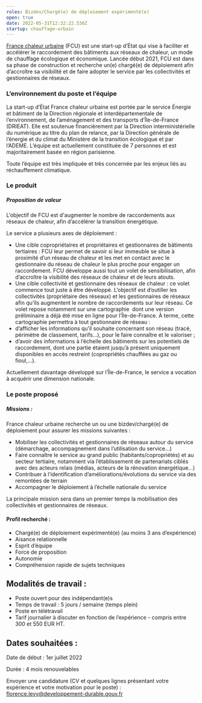 ```yaml
---
roles: Bizdev/Chargé(e) de déploiement expérimenté(e)
open: true
date: 2022-05-31T12:32:22.536Z
startup: chauffage-urbain
---
```

[France chaleur urbaine](https://france-chaleur-urbaine.beta.gouv.fr/) (FCU) est une start-up d’État qui vise à faciliter et accélérer le raccordement des bâtiments aux réseaux de chaleur, un mode de chauffage écologique et économique. Lancée début 2021, FCU est dans sa phase de construction et recherche un(e) chargé(e) de déploiement afin d’accroître sa visibilité et de faire adopter le service par les collectivités et gestionnaires de réseaux.

### L’environnement du poste et l’équipe

La start-up d’État France chaleur urbaine est portée par le service Énergie et bâtiment de la Direction régionale et interdépartementale de l’environnement, de l’aménagement et des transports d’Île-de-France (DRIEAT). Elle est soutenue financièrement par la Direction interministérielle du numérique au titre du plan de relance, par la Direction générale de l’énergie et du climat du Ministère de la transition écologique et par l’ADEME. L’équipe est actuellement constituée de 7 personnes et est majoritairement basée en région parisienne.

Toute l’équipe est très impliquée et très concernée par les enjeux liés au réchauffement climatique.

### Le produit

##### Proposition de valeur

L’objectif de FCU est d'augmenter le nombre de raccordements aux réseaux de chaleur, afin d’accélérer la transition énergétique.

Le service a plusieurs axes de déploiement :

* Une cible copropriétaires et propriétaires et gestionnaires de bâtiments tertiaires : FCU leur permet de savoir si leur immeuble se situe à proximité d’un réseau de chaleur et les met en contact avec le gestionnaire du réseau de chaleur le plus proche pour engager un raccordement. FCU développe aussi tout un volet de sensibilisation, afin d’accroître la visibilité des réseaux de chaleur et de leurs atouts.
* Une cible collectivité et gestionnaire des réseaux de chaleur : ce volet commence tout juste à être développé. L’objectif est d’outiller les collectivités (propriétaire des réseaux) et les gestionnaires de réseaux afin qu’ils augmentent le nombre de raccordements sur leur réseau. Ce volet repose notamment sur une cartographie  dont une version préliminaire a déjà été mise en ligne pour l’Île-de-France. À terme, cette cartographie permettra à tout gestionnaire de réseau :
* d’afficher les informations qu’il souhaite concernant son réseau (tracé, périmètre de classement, tarifs…), pour le faire connaître et le valoriser ;
* d’avoir des informations à l’échelle des bâtiments sur les potentiels de raccordement, dont une partie étaient jusqu’à présent uniquement disponibles en accès restreint (copropriétés chauffées au gaz ou fioul,…). 

Actuellement davantage développé sur l’Île-de-France, le service a vocation à acquérir une dimension nationale.

### Le poste proposé

##### Missions :

France chaleur urbaine recherche un ou une bizdev/chargé(e) de déploiement pour assurer les missions suivantes :

* Mobiliser les collectivités et gestionnaires de réseaux autour du service (démarchage, accompagnement dans l’utilisation du service...)
* Faire connaître le service au grand public (habitants/copropriétés) et au secteur tertiaire, notamment via l’établissement de partenariats ciblés avec des acteurs relais (médias, acteurs de la rénovation énergétique…) 
* Contribuer à l’identification d’améliorations/évolutions du service via des remontées de terrain
* Accompagner le déploiement à l’échelle nationale du service

La principale mission sera dans un premier temps la mobilisation des collectivités et gestionnaires de réseaux.

#### Profil recherché :

* Chargé(e) de déploiement expérimenté(e) (au moins 3 ans d’expérience)
* Aisance relationnelle
* Esprit d’équipe
* Force de proposition
* Autonomie
* Compréhension rapide de sujets techniques

## Modalités de travail : 

* Poste ouvert pour des indépendant(e)s 
* Temps de travail : 5 jours / semaine (temps plein)
* Poste en télétravail 
* Tarif journalier à discuter en fonction de l’expérience - compris entre 300 et 550 EUR HT. 



## Dates souhaitées :

Date de début : 1er juillet 2022

Durée : 4 mois renouvelables

Envoyer une candidature (CV et quelques lignes présentant votre expérience et votre motivation pour le poste) : [florence.levy@developpement-durable.gouv.fr](<>)